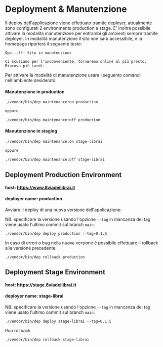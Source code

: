# Deployment & Manutenzione

Il deploy dell'applicazione viene effettuato tramite deployer,
attualmente sono configurati 2 environments production e stage.
E' inoltre possibile attivare la modalità manutenzione per entrambi gli ambienti
sempre tramite deployer.
In modalità manutenzione il sito non sarà accessibile, e
la homepage riporterà il seguente testo:

```text
Ops...!!! Sito in manutenzione

Ci scusiamo per l'inconveniente, torneremo online al più presto.
Riprova più tardi.
```

Per attivare la modalità di manutenzione usare i seguento comandi nell'ambiente desiderato

#### Manutenzione in production
```bash
./vendor/bin/dep maintenance:on production

oppure

./vendor/bin/dep maintenance:off production
```

#### Manutenzione in staging
```bash
./vendor/bin/dep maintenance:on stage-librai

oppure

./vendor/bin/dep maintenance:off stage-librai
```
## Deployment Production Environment

#### host: https://www.8viadeilibrai.it

#### deployer name: production

Avviare il deploy di una nuova versione dell'applicazione:

NB. specificare la versione usando l'opzione `--tag` in mancanza del tag viene usato l'ultimo commit sul branch `main`. 

```shell
./vendor/bin/dep deploy production --tag=0.1.5
```

In caso di errori o bug nella nuova versione è possibile effettuare
il rollback alla versione precedente.

```shell
./vendor/bin/dep rollback production
```


## Deployment Stage Environment

#### host: https://stage.8viadeilibrai.it

#### deployer name: stage-librai

NB. specificare la versione usando l'opzione `--tag` in mancanza del tag viene usato l'ultimo commit sul branch `main`.

```shell
./vendor/bin/dep deploy stage-librai --tag=0.1.5
```

Run rollback

```shell
./vendor/bin/dep rollback stage-librai
```
